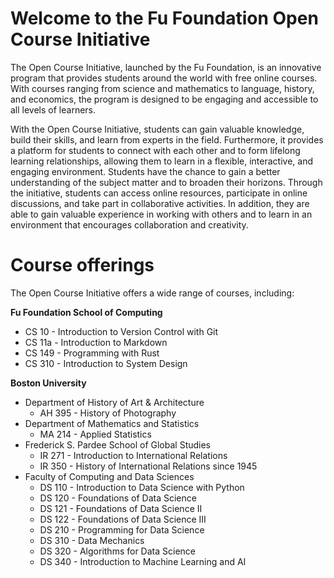 # Welcome to the Fu Foundation Open Course Initiative

The Open Course Initiative, launched by the Fu Foundation, is an innovative program that provides students around the world with free online courses. With courses ranging from science and mathematics to language, history, and economics, the program is designed to be engaging and accessible to all levels of learners.

With the Open Course Initiative, students can gain valuable knowledge, build their skills, and learn from experts in the field. Furthermore, it provides a platform for students to connect with each other and to form lifelong learning relationships, allowing them to learn in a flexible, interactive, and engaging environment. Students have the chance to gain a better understanding of the subject matter and to broaden their horizons. Through the initiative, students can access online resources, participate in online discussions, and take part in collaborative activities. In addition, they are able to gain valuable experience in working with others and to learn in an environment that encourages collaboration and creativity.

# Course offerings

The Open Course Initiative offers a wide range of courses, including:

**Fu Foundation School of Computing**
- CS 10 - Introduction to Version Control with Git
- CS 11a - Introduction to Markdown
- CS 149 - Programming with Rust
- CS 310 - Introduction to System Design

**Boston University**
- Department of History of Art & Architecture
  - AH 395 - History of Photography
- Department of Mathematics and Statistics
  - MA 214 - Applied Statistics
- Frederick S. Pardee School of Global Studies
  - IR 271 - Introduction to International Relations
  - IR 350 - History of International Relations since 1945
- Faculty of Computing and Data Sciences
  - DS 110 - Introduction to Data Science with Python
  - DS 120 - Foundations of Data Science
  - DS 121 - Foundations of Data Science II
  - DS 122 - Foundations of Data Science III
  - DS 210 - Programming for Data Science
  - DS 310 - Data Mechanics
  - DS 320 - Algorithms for Data Science
  - DS 340 - Introduction to Machine Learning and AI
